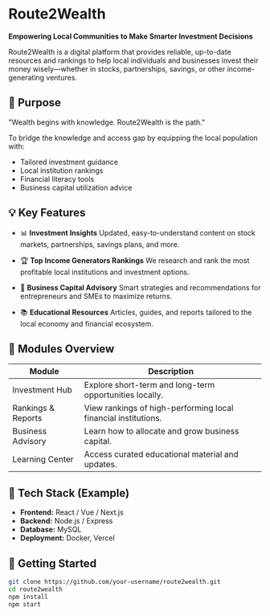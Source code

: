 # Route2Wealth

**Empowering Local Communities to Make Smarter Investment Decisions**

Route2Wealth is a digital platform that provides reliable, up-to-date resources and rankings to help local individuals and businesses invest their money wisely—whether in stocks, partnerships, savings, or other income-generating ventures.

## 🌟 Purpose

"Wealth begins with knowledge. Route2Wealth is the path."

To bridge the knowledge and access gap by equipping the local population with:

* Tailored investment guidance
* Local institution rankings
* Financial literacy tools
* Business capital utilization advice

## 💡 Key Features

* 📊 **Investment Insights**
  Updated, easy-to-understand content on stock markets, partnerships, savings plans, and more.

* 🏆 **Top Income Generators Rankings**
  We research and rank the most profitable local institutions and investment options.

* 💬 **Business Capital Advisory**
  Smart strategies and recommendations for entrepreneurs and SMEs to maximize returns.

* 📚 **Educational Resources**
  Articles, guides, and reports tailored to the local economy and financial ecosystem.

## 🧩 Modules Overview

| Module             | Description                                                    |
| ------------------ | -------------------------------------------------------------- |
| Investment Hub     | Explore short-term and long-term opportunities locally.        |
| Rankings & Reports | View rankings of high-performing local financial institutions. |
| Business Advisory  | Learn how to allocate and grow business capital.               |
| Learning Center    | Access curated educational material and updates.               |

## 🔧 Tech Stack (Example)

* **Frontend:** React / Vue / Next.js
* **Backend:** Node.js / Express
* **Database:** MySQL 
* **Deployment:** Docker, Vercel

## 🚀 Getting Started

```bash
git clone https://github.com/your-username/route2wealth.git
cd route2wealth
npm install
npm start
```
